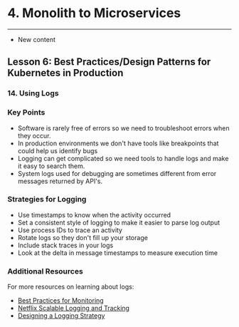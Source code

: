 # 4. Monolith to Microservices 
___
* New content 

## Lesson 6: Best Practices/Design Patterns for Kubernetes in Production

### 14. Using Logs

### Key Points
* Software is rarely free of errors so we need to troubleshoot errors when they occur.
* In production environments we don't have tools like breakpoints that could help us identify bugs
* Logging can get complicated so we need tools to handle logs and make it easy to search them.
* System logs used for debugging are sometimes different from error messages returned by API's.

### Strategies for Logging
* Use timestamps to know when the activity occurred
* Set a consistent style of logging to make it easier to parse log output
* Use process IDs to trace an activity
* Rotate logs so they don't fill up your storage
* Include stack traces in your logs
* Look at the delta in message timestamps to measure execution time


### Additional Resources
For more resources on learning about logs:

* [Best Practices for Monitoring](https://docs.aws.amazon.com/AWSEC2/latest/UserGuide/monitoring_best_practices.html)
* [Netflix Scalable Logging and Tracking](https://netflixtechblog.com/scalable-logging-and-tracking-882bde0ddca2?gi=227c03a261e1)
* [Designing a Logging Strategy](https://docs.oracle.com/cd/E19424-01/820-4806/fyfcv/index.html)

